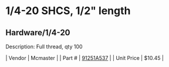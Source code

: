 # 1/4-20 SHCS, 1/2" length
## Hardware/1/4-20
Description: 	Full thread, qty 100 

| Vendor | Mcmaster | 
| Part # | [91251A537](http://www.mcmaster.com/) | 
| Unit Price | $10.45 | 
